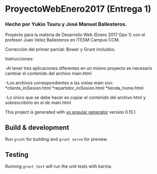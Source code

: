 # ProyectoWebEnero2017 (Entrega 1)
### Hecho por Yukio Tsuru y José Manuel Ballesteros.

Proyecto para la materia de Desarrollo Web (Enero 2017 Gpo 1) con el profesor Juan Velez Ballesteros en ITESM Campus CCM.

Corrección del primer parcial: Bower y Grunt incluidos.

Instrucciones:

-Al tener tres aplicaciones diferentes en un mismo proyecto es necesario cambiar el contenido del archivo main.html

-Los archivos correspondientes a las vistas main son:
	*cliente_iniSesion.html
	*repartidor_iniSesion.html
	*tienda_home.html
	
-Lo único que se debe hacer es copiar el contenido del archivo html y sobrescribirlo en el de main.html

This project is generated with [yo angular generator](https://github.com/yeoman/generator-angular)
version 0.15.1.

## Build & development

Run `grunt` for building and `grunt serve` for preview.

## Testing

Running `grunt test` will run the unit tests with karma.